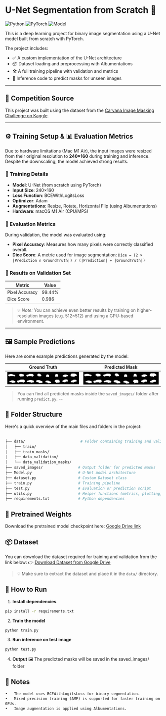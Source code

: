 # U-Net Segmentation from Scratch 🧠
![Python](https://img.shields.io/badge/python-3.9-blue)
![PyTorch](https://img.shields.io/badge/PyTorch-1.13.1-%23EE4C2C?logo=pytorch)
![Model](https://img.shields.io/badge/Model-U--Net-brightgreen)


This is a deep learning project for binary image segmentation using a U-Net model built from scratch with PyTorch.

The project includes:
- ✅ A custom implementation of the U-Net architecture  
- 📦 Dataset loading and preprocessing with Albumentations  
- 🛠️ A full training pipeline with validation and metrics  
- 🧪 Inference code to predict masks for unseen images

---

## 🎯 Competition Source  
This project was built using the dataset from the [Carvana Image Masking Challenge on Kaggle](https://www.kaggle.com/competitions/carvana-image-masking-challenge).

---
## ⚙️ Training Setup & 📊 Evaluation Metrics

Due to hardware limitations (Mac M1 Air), the input images were resized from their original resolution to **240×160** during training and inference.  
Despite the downscaling, the model achieved strong results.

### 🔧 Training Details
- **Model**: U-Net (from scratch using PyTorch)
- **Input Size**: 240×160
- **Loss Function**: BCEWithLogitsLoss
- **Optimizer**: Adam
- **Augmentations**: Resize, Rotate, Horizontal Flip (using Albumentations)
- **Hardware**: macOS M1 Air (CPU/MPS)

### 📏 Evaluation Metrics
During validation, the model was evaluated using:

- **Pixel Accuracy**: Measures how many pixels were correctly classified overall.
- **Dice Score**: A metric used for image segmentation:
`Dice = (2 × |Prediction ∩ GroundTruth|) / (|Prediction| + |GroundTruth|)`

### 📝 Results on Validation Set

| Metric          | Value        |
|------------------|--------------|
| Pixel Accuracy   | 99.44%       |
| Dice Score       | 0.986        |

> 💡 *Note:* You can achieve even better results by training on higher-resolution images (e.g. 512×512) and using a GPU-based environment.

---
## 🖼️ Sample Predictions

Here are some example predictions generated by the model:

| Ground Truth  | Predicted Mask |
|-------------|----------------|
| ![Mask](saved_images/mask_0.png) | ![Input](saved_images/pred_0.png)|


> You can find all predicted masks inside the `saved_images/` folder after running `predict.py`.
--
## 📁 Folder Structure

Here's a quick overview of the main files and folders in the project:

```bash

├── data/                         # Folder containing training and validation images & masks
│   ├── train/
│   ├── train_masks/
│   ├── data_validation/
│   └── data_validation_masks/
├── saved_images/                # Output folder for predicted masks
├── Model.py                     # U-Net model architecture
├── dataset.py                   # Custom Dataset class
├── train.py                     # Training pipeline
├── test.py                      # Evaluation or prediction script
├── utils.py                     # Helper functions (metrics, plotting, etc.)
├── requirements.txt             # Python dependencies
```

## 🔗 Pretrained Weights

Download the pretrained model checkpoint here: [Google Drive link](https://drive.google.com/file/d/1vhwpv_wTyPrgY_KHs4jMepkcNRaUlvwR/view?usp=share_link) 


## 📦 Dataset

You can download the dataset required for training and validation from the link below:  👉 [Download Dataset from Google Drive](https://drive.google.com/file/d/1H3MWmNQTnY3nssauDrntniGEhkTMk_eD/view?usp=share_link)

> 💡 Make sure to extract the dataset and place it in the `data/` directory.

## 🚀 How to Run

1. **Install dependencies**
```bash
pip install -r requirements.txt
```

2. **Train the model**
```bash
python train.py
```
3. **Run inference on test image**
```bash
python test.py
```
4. **Output**
  🖼️ The predicted masks will be saved in the saved_images/ folder

## 💬 Notes
	•	The model uses BCEWithLogitsLoss for binary segmentation.
	•	Mixed precision training (AMP) is supported for faster training on GPUs.
	•	Image augmentation is applied using Albumentations.



